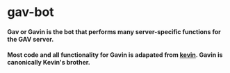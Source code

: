 # gav-bot

#### Gav or Gavin is the bot that performs many server-specific functions for the GAV server.

#### Most code and all functionality for Gavin is adapated from [kevin](https://github.com/Flizzyclone/kevin). Gavin is canonically Kevin's brother.
